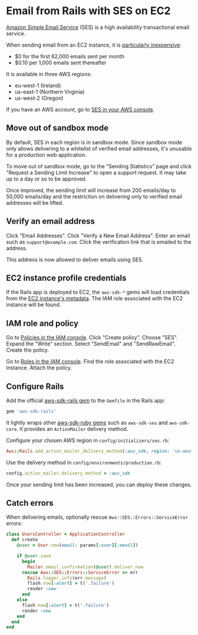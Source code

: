 # Email from Rails with SES on EC2

[Amazon Simple Email Service][ses] (SES) is a
high availability transactional email service.

[ses]: https://aws.amazon.com/ses/

When sending email from an EC2 instance,
it is [particularly inexpensive][pricing]:

* $0 for the first 62,000 emails sent per month
* $0.10 per 1,000 emails sent thereafter

[pricing]: https://aws.amazon.com/ses/pricing/

It is available in three AWS regions:

* eu-west-1 (Ireland)
* us-east-1 (Northern Virginia)
* us-west-2 (Oregon)

If you have an AWS account,
go to [SES in your AWS console][home].

[home]: https://console.aws.amazon.com/ses/home

## Move out of sandbox mode

By default, SES in each region is in sandbox mode.
Since sandbox mode only allows delivering to
a whitelist of verified email addresses,
it's unusable for a production web application.

To move out of sandbox mode,
go to the "Sending Statistics" page
and click "Request a Sending Limit Increase"
to open a support request.
It may take up to a day or so to be approved.

[sand]: https://docs.aws.amazon.com/ses/latest/DeveloperGuide/request-production-access.html?icmpid=docs_ses_console

Once improved,
the sending limit will increase from 200 emails/day to 50,000 emails/day
and the restriction on delivering only to verified email addresses
will be lifted.

## Verify an email address

Click "Email Addresses".
Click "Verify a New Email Address".
Enter an email such as `support@example.com`.
Click the verification link that is emailed to the address.

This address is now allowed to deliver emails using SES.

## EC2 instance profile credentials

If the Rails app is deployed to EC2,
the `aws-sdk-*` gems will load credentials from the
[EC2 instance's metadata][meta].
The IAM role associated with the EC2 instance will be found.

[meta]: https://docs.aws.amazon.com/AWSEC2/latest/UserGuide/ec2-instance-metadata.html

## IAM role and policy

Go to [Policies in the IAM console][policies].
Click "Create policy".
Choose "SES".
Expand the "Write" section.
Select "SendEmail" and "SendRawEmail".
Create the policy.

[policies]: https://console.aws.amazon.com/iam/home#/policies

Go to [Roles in the IAM console][roles].
Find the role associated with the EC2 instance.
Attach the policy.

[roles]: https://console.aws.amazon.com/iam/home#/roles

## Configure Rails

Add the official [aws-sdk-rails gem][rails-gem]
to the `Gemfile` in the Rails app:

```ruby
gem 'aws-sdk-rails'
```

It lightly wraps other [aws-sdk-ruby gems][ruby-gems]
such as `aws-sdk-ses` and `aws-sdk-core`.
It provides an `ActionMailer` delivery method.

[rails-gem]: https://github.com/aws/aws-sdk-rails
[ruby-gems]: https://github.com/aws/aws-sdk-ruby

Configure your chosen AWS region in
`config/initializers/ses.rb`:

```ruby
Aws::Rails.add_action_mailer_delivery_method(:aws_sdk, region: 'us-west-2')
```

Use the delivery method in `config/environments/production.rb`:

```ruby
config.action_mailer.delivery_method = :aws_sdk
```

Once your sending limit has been increased,
you can deploy these changes.

## Catch errors

When delivering emails,
optionally rescue `Aws::SES::Errors::ServiceError` errors:

```ruby
class UsersController < ApplicationController
  def create
    @user = User.new(email: params[:user][:email])

    if @user.save
      begin
        Mailer.email_confirmation(@user).deliver_now
      rescue Aws::SES::Errors::ServiceError => err
        Rails.logger.info(err.message)
        flash.now[:alert] = t('.failure')
        render :new
      end
    else
      flash.now[:alert] = t('.failure')
      render :new
    end
  end
end
```
